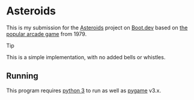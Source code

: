 # Asteroids

This is my submission for the [Asteroids](https://www.boot.dev/courses/build-asteroids-python)
project on [Boot.dev](https://www.boot.dev/) based on [the popular arcade game](https://en.wikipedia.org/wiki/Asteroids_(video_game)) from 1979.

> [!TIP]
> This is a simple implementation, with no added bells or whistles.

## Running

This program requires [python 3](https://www.python.org/) to run as well as
[pygame](https://github.com/pygame/pygame) v3.x.
